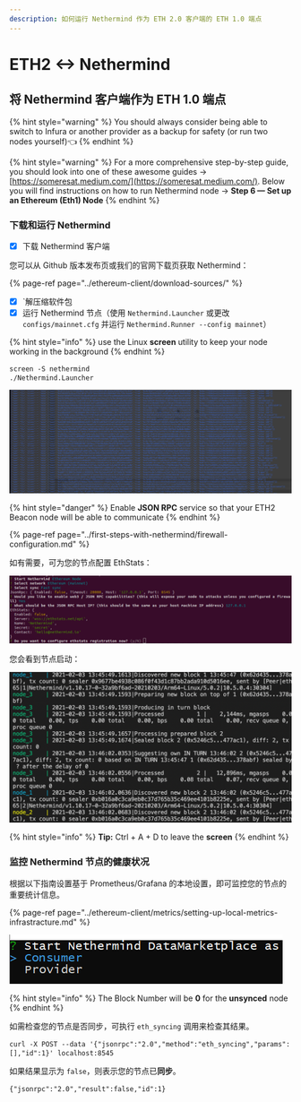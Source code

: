```yaml
---
description: 如何运行 Nethermind 作为 ETH 2.0 客户端的 ETH 1.0 端点
---
```


# ETH2 &lt;-&gt; Nethermind

## 将 Nethermind 客户端作为 ETH 1.0 端点

{% hint style="warning" %}
You should always consider being able to switch to Infura or another provider as a backup for safety \(or run two nodes yourself\)👈 
{% endhint %}

{% hint style="warning" %}
For a more comprehensive step-by-step guide, you should look into one of these awesome guides -&gt; [https://someresat.medium.com/](https://someresat.medium.com/). Below you will find instructions on how to run Nethermind node -&gt; **Step 6 — Set up an Ethereum \(Eth1\) Node**
{% endhint %}

### 下载和运行 Nethermind

* [x] 下载 Nethermind 客户端

您可以从 Github 版本发布页或我们的官网下载页获取 Nethermind：

{% page-ref page="../ethereum-client/download-sources/" %}

* [x] `解压缩软件包
* [x] 运行 Nethermind 节点（使用 `Nethermind.Launcher` 或更改 `configs/mainnet.cfg` 并运行 `Nethermind.Runner --config mainnet`）

{% hint style="info" %}
use the Linux **screen** utility to keep your node working in the background
{% endhint %}

```text
screen -S nethermind
./Nethermind.Launcher
```

![](../.gitbook/assets/image%20%2820%29.png)

{% hint style="danger" %}
Enable **JSON RPC** service so that your ETH2 Beacon node will be able to communicate
{% endhint %}

{% page-ref page="../first-steps-with-nethermind/firewall-configuration.md" %}

如有需要，可为您的节点配置 EthStats：

![](../.gitbook/assets/image%20%283%29.png)

您会看到节点启动：

![](../.gitbook/assets/image%20%288%29.png)

{% hint style="info" %}
**Tip:** Ctrl + A + D to leave the **screen**
{% endhint %}

### 监控 Nethermind 节点的健康状况

根据以下指南设置基于 Prometheus/Grafana 的本地设置，即可监控您的节点的重要统计信息。

{% page-ref page="../ethereum-client/metrics/setting-up-local-metrics-infrastracture.md" %}

![](../.gitbook/assets/image%20%2810%29.png)

{% hint style="info" %}
The Block Number will be **0** for the **unsynced** node
{% endhint %}

如需检查您的节点是否同步，可执行 `eth_syncing` 调用来检查其结果。

```text
curl -X POST --data '{"jsonrpc":"2.0","method":"eth_syncing","params":[],"id":1}' localhost:8545
```

如果结果显示为 `false`，则表示您的节点已**同步**。

```text
{"jsonrpc":"2.0","result":false,"id":1}
```



